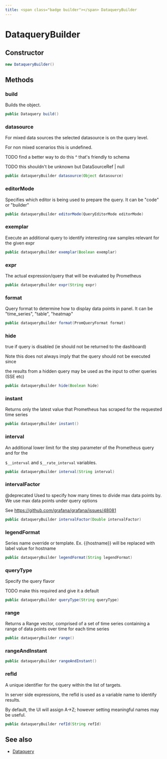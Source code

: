 ```yaml
---
title: <span class="badge builder"></span> DataqueryBuilder
---
```

# <span class="badge builder"></span> DataqueryBuilder

## Constructor

```java
new DataqueryBuilder()
```
## Methods

### <span class="badge object-method"></span> build

Builds the object.

```java
public Dataquery build()
```

### <span class="badge object-method"></span> datasource

For mixed data sources the selected datasource is on the query level.

For non mixed scenarios this is undefined.

TODO find a better way to do this ^ that's friendly to schema

TODO this shouldn't be unknown but DataSourceRef | null

```java
public dataqueryBuilder datasource(Object datasource)
```

### <span class="badge object-method"></span> editorMode

Specifies which editor is being used to prepare the query. It can be "code" or "builder"

```java
public dataqueryBuilder editorMode(QueryEditorMode editorMode)
```

### <span class="badge object-method"></span> exemplar

Execute an additional query to identify interesting raw samples relevant for the given expr

```java
public dataqueryBuilder exemplar(Boolean exemplar)
```

### <span class="badge object-method"></span> expr

The actual expression/query that will be evaluated by Prometheus

```java
public dataqueryBuilder expr(String expr)
```

### <span class="badge object-method"></span> format

Query format to determine how to display data points in panel. It can be "time_series", "table", "heatmap"

```java
public dataqueryBuilder format(PromQueryFormat format)
```

### <span class="badge object-method"></span> hide

true if query is disabled (ie should not be returned to the dashboard)

Note this does not always imply that the query should not be executed since

the results from a hidden query may be used as the input to other queries (SSE etc)

```java
public dataqueryBuilder hide(Boolean hide)
```

### <span class="badge object-method"></span> instant

Returns only the latest value that Prometheus has scraped for the requested time series

```java
public dataqueryBuilder instant()
```

### <span class="badge object-method"></span> interval

An additional lower limit for the step parameter of the Prometheus query and for the

`$__interval` and `$__rate_interval` variables.

```java
public dataqueryBuilder interval(String interval)
```

### <span class="badge object-method"></span> intervalFactor

@deprecated Used to specify how many times to divide max data points by. We use max data points under query options

See https://github.com/grafana/grafana/issues/48081

```java
public dataqueryBuilder intervalFactor(Double intervalFactor)
```

### <span class="badge object-method"></span> legendFormat

Series name override or template. Ex. {{hostname}} will be replaced with label value for hostname

```java
public dataqueryBuilder legendFormat(String legendFormat)
```

### <span class="badge object-method"></span> queryType

Specify the query flavor

TODO make this required and give it a default

```java
public dataqueryBuilder queryType(String queryType)
```

### <span class="badge object-method"></span> range

Returns a Range vector, comprised of a set of time series containing a range of data points over time for each time series

```java
public dataqueryBuilder range()
```

### <span class="badge object-method"></span> rangeAndInstant

```java
public dataqueryBuilder rangeAndInstant()
```

### <span class="badge object-method"></span> refId

A unique identifier for the query within the list of targets.

In server side expressions, the refId is used as a variable name to identify results.

By default, the UI will assign A->Z; however setting meaningful names may be useful.

```java
public dataqueryBuilder refId(String refId)
```

## See also

 * <span class="badge object-type-class"></span> [Dataquery](./object-Dataquery.md)
